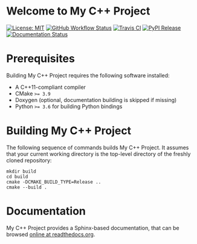 # Welcome to My C++ Project

[![License: MIT](https://img.shields.io/badge/License-MIT-yellow.svg)](https://opensource.org/licenses/MIT)
[![GitHub Workflow Status](https://img.shields.io/github/workflow/status/dokempf/test-github-actions-cookiecutter-cpp-project/CI)](https://github.com/dokempf/test-github-actions-cookiecutter-cpp-project/actions?query=workflow%3ACI)
[![Travis CI](https://img.shields.io/travis/org/dokempf/test-github-actions-cookiecutter-cpp-project)](https://travis-ci.org/dokempf/test-github-actions-cookiecutter-cpp-project)
[![PyPI Release](https://img.shields.io/pypi/v/testgithubactionscookiecuttercppproject.svg)](https://pypi.org/project/testgithubactionscookiecuttercppproject)
[![Documentation Status](https://readthedocs.org/projects/test-github-actions-cookiecutter-cpp-project/badge/)](https://test-github-actions-cookiecutter-cpp-project.readthedocs.io/)

# Prerequisites

Building My C++ Project requires the following software installed:

* A C++11-compliant compiler
* CMake `>= 3.9`
* Doxygen (optional, documentation building is skipped if missing)
* Python `>= 3.6` for building Python bindings

# Building My C++ Project

The following sequence of commands builds My C++ Project.
It assumes that your current working directory is the top-level directory
of the freshly cloned repository:

```
mkdir build
cd build
cmake -DCMAKE_BUILD_TYPE=Release ..
cmake --build .
```

# Documentation

My C++ Project provides a Sphinx-based documentation, that can
be browsed [online at readthedocs.org](https://test-github-actions-cookiecutter-cpp-project.readthedocs.io).

